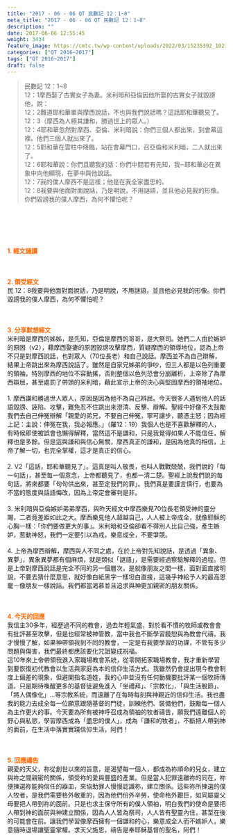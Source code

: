 ```yaml
---
title: "2017 - 06 - 06 QT 民數記 12：1~8"
meta_title: "2017 - 06 - 06 QT 民數記 12：1~8"
description: ""
date: 2017-06-06 12:55:45
weight: 3434
feature_image: https://cmtc.tw/wp-content/uploads/2022/03/15235392_10211799862337740_180693556567566654_o-1.webp
categories: ["QT 2016~2017"]
tags: ["QT 2016~2017"]
draft: false
---
```


<blockquote>民數記 12：1~8<br />
12：1摩西娶了古實女子為妻。米利暗和亞倫因他所娶的古實女子就毀謗他，說：<br />
12：2難道耶和華單與摩西說話，不也與我們說話嗎？這話耶和華聽見了。<br />
12：3（摩西為人極其謙和，勝過世上的眾人。）<br />
12：4耶和華忽然對摩西、亞倫、米利暗說：你們三個人都出來，到會幕這裡。他們三個人就出來了。<br />
12：5耶和華在雲柱中降臨，站在會幕門口，召亞倫和米利暗，二人就出來了。<br />
12：6耶和華說：你們且聽我的話：你們中間若有先知，我─耶和華必在異象中向他顯現，在夢中與他說話。<br />
12：7我的僕人摩西不是這樣；他是在我全家盡忠的。<br />
12：8我要與他面對面說話，乃是明說，不用謎語，並且他必見我的形像。你們毀謗我的僕人摩西，為何不懼怕呢？</blockquote><br />
&nbsp;<br />
<br />
&nbsp;<br />
<br />
<span style="color: #ff6600;"><strong>1. </strong><strong>經文誦讀</strong></span><br />
<br />
<span style="color: #ff6600;"><strong> </strong></span><br />
<br />
<span style="color: #ff6600;"><strong>2. </strong><strong>領受經文<br />
</strong></span>民 12：8我要與他面對面說話，乃是明說，不用謎語，並且他必見我的形像。你們毀謗我的僕人摩西，為何不懼怕呢？<br />
<br />
&nbsp;<br />
<br />
<span style="color: #ff6600;"><strong>3. 分享默想經文<br />
</strong></span>米利暗是摩西的姊姊，是先知，亞倫是摩西的哥哥，是大祭司。她們二人由於嫉妒的原因（v2），藉摩西娶妻的原因毀謗攻擊摩西，質疑摩西的領導地位，認為上帝不只是對摩西說話，也對眾人（70位長老）和自己說話。摩西並不為自己辯解，結果上帝跳出來為摩西說話了。雖然是自家兄姊弟的爭吵，但三人都是以色列重要的領袖，特別摩西的地位不容動搖，否則整個以色列恐會分崩離析，上帝除了為摩西辯屈，甚至處罰了帶頭的米利暗，藉此宣示上帝的決心與堅固摩西的領袖地位。<br />
<br />
1. 摩西謙和勝過世人眾人，原因是因為他不為自己辨屈。今天很多人遇到他人的話語毀謗、誣陷、攻擊，難免忍不住跳出來澄清、反擊、辯解。聖經中好像不太鼓勵我們去自己伸冤辯解「親愛的弟兄，不要自己伸冤，寧可讓步，聽憑主怒；因為經上記：主說：伸冤在我，我必報應。」（羅12：19）我個人也是不喜歡解釋的人，有時候即使被誤會也懶得解釋，當然這不是謙和，只是我覺得如果人不能信任，解釋也是多餘。但是這與謙和與信心無關，摩西真正的謙和，是因為他真的相信，上帝了解一切，也完全掌權，這才是真正的信心。<br />
<br />
2. V2「這話，耶和華聽見了」。這真是叫人敬畏，也叫人戰戰兢兢，我們說的「每一句話」，甚至每一個意念，上帝都聽見了，也都一清二楚。聖經上說我們說的每句話，將來都要「句句供出來，甚至定我們的罪」。我們真是要謹言慎行，也要為不當的態度與話語悔改，因為上帝定會審判是非。<br />
<br />
3. 米利暗與亞倫嫉妒弟弟摩西，與昨天經文中摩西樂見70位長老領受神的靈分賜，二者竟差距如此之大。摩西樂見他人超越自己，人人被上帝成全，就像耶穌的心胸一樣：「你們要做更大的事」。米利暗和亞倫卻看不得別人比自己強，產生嫉妒，惹動神怒，我們一定要引以為戒，樂意成全，不要爭競。<br />
<br />
4. 上帝為摩西辯解，摩西與人不同之處，在於上帝對先知說話，是透過「異象、異夢」，異象異夢都有個麻煩，就是類似「謎語」，是需要經過察驗解釋的過程。但是上帝對摩西說話是完全不同的另一個層次，是就像朋友之間一樣，面對面直接明說，不要去猜什麼意思，就好像白紙黑字一樣坦白直接，這幾乎神給予人的最高恩竉－像朋友一樣說話。我們都當渴慕並且追求與神更加親密的朋友關係。<br />
<br />
&nbsp;<br />
<br />
<span style="color: #ff6600;"><strong>4. 今天的回應<br />
</strong></span>我信主30多年，經歷過不同的教會，過去年輕氣盛，對於看不慣的牧師或教會會有批評甚至攻擊，但是也經常被神管教，當中我也不斷學習饒恕與為教會代禱。我才慢慢了解，如果神帶領我到不同的教會，一定是有我要學習的功課，不管有多少問題與傷害，我們最終都應該要化咒詛變成祝福。<br />
這10年來上帝帶領我進入家職場教會系統，從零開拓家職場教會，我才重新學習到要恢復初代教會以生活與家庭為本的信仰生活方式。我雖然仍會提出現今教會制度上偏差的現象，但避開指名道姓，我的心中並沒有任何動機要批評某一個牧師傳道，只是期待喚醒更多的基督徒避免進入「坐禮拜」、「宗教化」、「與生活脫節」、「將人偶像化」…等宗教系統，而遠離了在每時每刻與神親近的信仰生活。我也盡我的能力去成全每一位願意跟隨基督的門徒，訓練他們、裝備他們，鼓勵每一個人為主作更大的事。今天要為所有被神呼召成為領袖的牧者禱告，願我們遠離個人的野心與私慾，學習摩西成為「盡忠的僕人」，成為「謙和的牧者」，不斷把人帶到神的面前，在生活中落實實踐信仰生活，阿們！<br />
<br />
&nbsp;<br />
<br />
<span style="color: #ff6600;"><strong>5. 回應禱告<br />
</strong></span>親愛的天父，祢從創世以來的旨意，是渴望每一個人，都成為祢順命的兒女，建立與祢之間親密的關係，領受祢的愛與豐盛的產業。但是當人犯罪遠離祢的同在，祢便揀選祢能夠信任的器皿，來協助罪人慢慢認識祢，建立關係。這些祢所揀選的僕人牧者，是我們需要格外敬重的，因為他們份外辛勞，使命格外艱巨，如同屬靈父母要把人帶到祢的面前。只是也求主保守所有的僕人領袖，明白我們的使命是要把人帶到神的面前與神建立關係，因為人人皆為祭司，人人皆有聖靈內住，甚至在後的可能會在前。讓我們學習像摩西擁有一個謙和的心，樂意成全人而不嫉妒人，樂意隨時退場讓聖靈掌權。求天父施恩，禱告是奉耶穌基督的聖名，阿們！
        